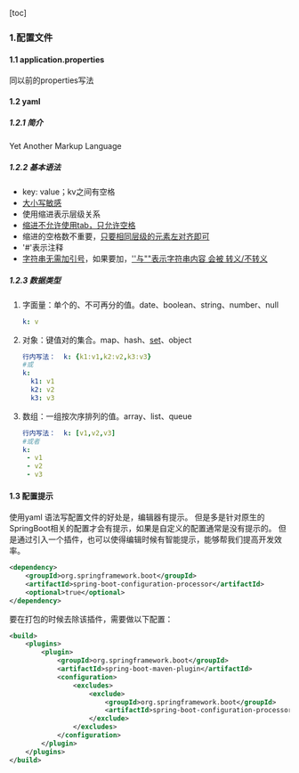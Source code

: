 [toc]

### 1.配置文件

#### 1.1 application.properties

同以前的properties写法

#### 1.2 yaml

##### 1.2.1 简介

Yet Another Markup Language

##### 1.2.2 基本语法

- key: value；kv之间有空格
- <u>大小写敏感</u>
- 使用缩进表示层级关系
- <u>缩进不允许使用tab，只允许空格</u>
- 缩进的空格数不重要，<u>只要相同层级的元素左对齐即可</u>
- '#'表示注释
- <u>字符串无需加引号</u>，如果要加，<u>''与""表示字符串内容 会被 转义/不转义</u>

##### 1.2.3 数据类型

1. 字面量：单个的、不可再分的值。date、boolean、string、number、null

   ```yaml
   k: v
   ```

2. 对象：键值对的集合。map、hash、<u>set</u>、object 

   ```yaml
   行内写法：  k: {k1:v1,k2:v2,k3:v3}
   #或
   k: 
     k1: v1
     k2: v2
     k3: v3
   ```

3. 数组：一组按次序排列的值。array、list、queue

   ```yaml
   行内写法：  k: [v1,v2,v3]
   #或者
   k:
    - v1
    - v2
    - v3
   ```

#### 1.3 配置提示

使用yaml 语法写配置文件的好处是，编辑器有提示。 但是多是针对原生的SpringBoot相关的配置才会有提示，如果是自定义的配置通常是没有提示的。 但是通过引入一个插件，也可以使得编辑时候有智能提示，能够帮我们提高开发效率。

```xml
<dependency>
    <groupId>org.springframework.boot</groupId>
    <artifactId>spring-boot-configuration-processor</artifactId>
    <optional>true</optional>
</dependency>
```

要在打包的时候去除该插件，需要做以下配置：

```xml
<build>
    <plugins>
        <plugin>
            <groupId>org.springframework.boot</groupId>
            <artifactId>spring-boot-maven-plugin</artifactId>
            <configuration>
                <excludes>
                    <exclude>
                        <groupId>org.springframework.boot</groupId>
                        <artifactId>spring-boot-configuration-processor</artifactId>
                    </exclude>
                </excludes>
            </configuration>
        </plugin>
    </plugins>
</build>
```



